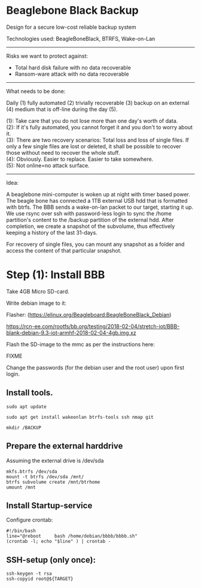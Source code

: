 # Beaglebone Black Backup

Design for a secure low-cost reliable backup system

Technologies used: BeagleBoneBlack, BTRFS, Wake-on-Lan

------------------------------------------

Risks we want to protect against: 

* Total hard disk failure with no data recoverable
* Ransom-ware attack with no data recoverable

------------------------------------------ 

What needs to be done:

Daily (1) fully automated (2) trivially recoverable (3) backup on an external
(4) medium that is off-line during the day (5).

(1): Take care that you do not lose more than one day's worth of data.  
(2): If it's fully automated, you cannot forget it and you don't to worry 
about it.  
(3): There are two recovery scenarios: Total loss and loss of single
files.  If only a few single files are lost or deleted, it shall be possible to
recover those without need to recover the whole stuff.  
(4): Obviously. Easier to replace. Easier to take somewhere.  
(5): Not online=no attack surface.

------------------------------------------

Idea:

A beaglebone mini-computer is woken up at night with timer based power. The
beagle bone has connected a 1TB external USB hdd that is formatted with btrfs.
The BBB sends a wake-on-lan packet to our target, starting it up.  We use rsync
over ssh with password-less login to sync the /home partition's content to the
/backup partition of the external hdd. After completion, we create a snapshot
of the subvolume, thus effectively keeping a history of the last 31-days. 

For recovery of single files, you can mount any snapshot as a folder and access
the content of that particular snapshot.

Step (1): Install BBB 
=========

Take 4GB Micro SD-card.

Write debian image to it:

Flasher:
(https://elinux.org/Beagleboard:BeagleBoneBlack_Debian)

https://rcn-ee.com/rootfs/bb.org/testing/2018-02-04/stretch-iot/BBB-blank-debian-9.3-iot-armhf-2018-02-04-4gb.img.xz


Flash the SD-image to the mmc as per the instructions here:

FIXME

Change the passwords (for the debian user and the root user) upon first login.

## Install tools.

    sudo apt update
    
    sudo apt get install wakeonlan btrfs-tools ssh nmap git

    mkdir /BACKUP

## Prepare the external harddrive

Assuming the external drive is /dev/sda

    mkfs.btrfs /dev/sda
    mount -t btrfs /dev/sda /mnt/
    btrfs subvolume create /mnt/btrhome
    umount /mnt

## Install Startup-service 

Configure crontab: 

    #!/bin/bash
    line="@reboot     bash /home/debian/bbbb/bbbb.sh"
    (crontab -l; echo "$line" ) | crontab -

## SSH-setup (only once): 

    ssh-keygen -t rsa 
    ssh-copyid root@${TARGET}

